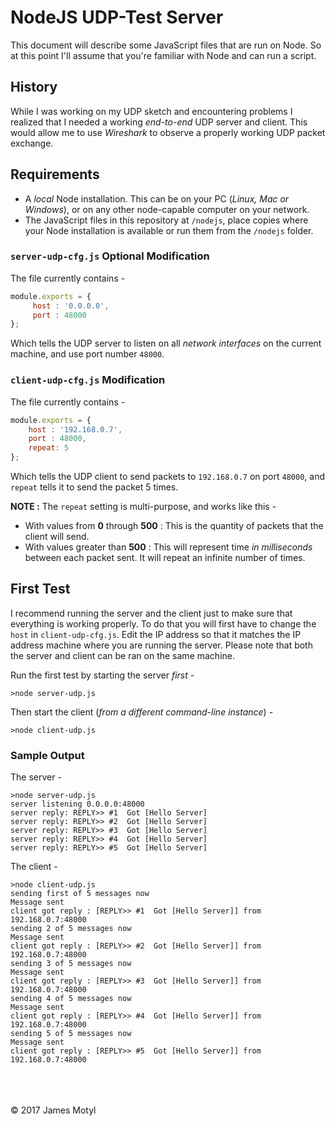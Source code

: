 # NodeJS UDP-Test Server

This document will describe some JavaScript files that are run on Node. So at this point I'll assume that you're familiar with Node and can run a script.

## History

While I was working on my UDP sketch and encountering problems I realized that I needed a working *end-to-end* UDP server and client. This would allow me to use *Wireshark* to observe a properly working UDP packet exchange.

## Requirements

* A *local* Node installation. This can be on your PC (*Linux, Mac or Windows*), or on any other node-capable computer on your network.
* The JavaScript files in this repository at `/nodejs`, place copies where your Node installation is available or run them from the `/nodejs` folder.

### `server-udp-cfg.js` Optional Modification

The file currently contains - 

```javascript
module.exports = {
     host : '0.0.0.0',
     port : 48000
};
```

Which tells the UDP server to listen on all *network interfaces* on the current machine, and use port number `48000`.

### `client-udp-cfg.js` Modification

The file currently contains - 

```javascript
module.exports = {
    host : '192.168.0.7',
    port : 48000,
    repeat: 5
};
```

Which tells the UDP client to send packets to `192.168.0.7` on port `48000`, and `repeat` tells it to send the packet 5 times. 

**NOTE :** The `repeat` setting is multi-purpose, and works like this - 

* With values from **0** through **500** : This is the quantity of packets that the client will send.
* With values greater than **500** : This will represent time *in milliseconds* between each packet sent. It will repeat an infinite number of times.

## First Test

I recommend running the server and the client just to make sure that everything is working properly. To do that you will first have to change the `host` in `client-udp-cfg.js`. Edit the IP address so that it matches the IP address machine where you are running the server. Please note that both the server and client can be ran on the same machine. 

Run the first test by starting the server *first* - 

`>node server-udp.js`

Then start the client (*from a different command-line instance*) - 

`>node client-udp.js`

### Sample Output

The server - 
```
>node server-udp.js
server listening 0.0.0.0:48000
server reply: REPLY>> #1  Got [Hello Server]
server reply: REPLY>> #2  Got [Hello Server]
server reply: REPLY>> #3  Got [Hello Server]
server reply: REPLY>> #4  Got [Hello Server]
server reply: REPLY>> #5  Got [Hello Server]
```

The client - 

```
>node client-udp.js
sending first of 5 messages now
Message sent
client got reply : [REPLY>> #1  Got [Hello Server]] from 192.168.0.7:48000
sending 2 of 5 messages now
Message sent
client got reply : [REPLY>> #2  Got [Hello Server]] from 192.168.0.7:48000
sending 3 of 5 messages now
Message sent
client got reply : [REPLY>> #3  Got [Hello Server]] from 192.168.0.7:48000
sending 4 of 5 messages now
Message sent
client got reply : [REPLY>> #4  Got [Hello Server]] from 192.168.0.7:48000
sending 5 of 5 messages now
Message sent
client got reply : [REPLY>> #5  Got [Hello Server]] from 192.168.0.7:48000
```



<br>
<br>
<br>
&copy; 2017 James Motyl

